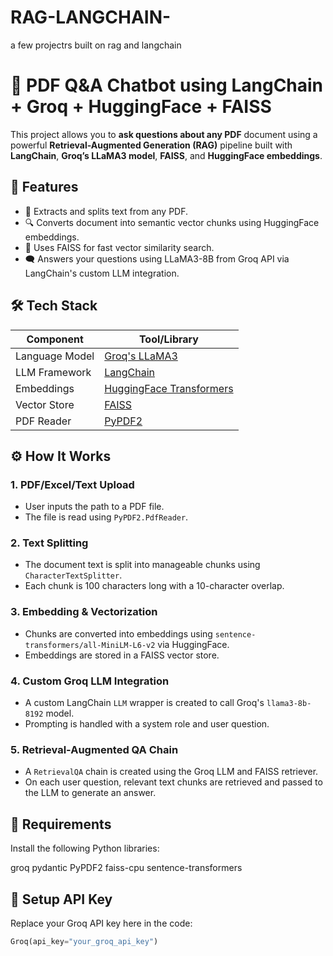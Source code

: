# RAG-LANGCHAIN-
a few projectrs built on rag and langchain



# 🤖 PDF Q&A Chatbot using LangChain + Groq + HuggingFace + FAISS

This project allows you to **ask questions about any PDF** document using a powerful **Retrieval-Augmented Generation (RAG)** pipeline built with **LangChain**, **Groq’s LLaMA3 model**, **FAISS**, and **HuggingFace embeddings**.



## 🚀 Features

- 📄 Extracts and splits text from any PDF.
- 🔍 Converts document into semantic vector chunks using HuggingFace embeddings.
- 🧠 Uses FAISS for fast vector similarity search.
- 🗨️ Answers your questions using LLaMA3-8B from Groq API via LangChain's custom LLM integration.



## 🛠️ Tech Stack

| Component        | Tool/Library                            |
|------------------|------------------------------------------|
| Language Model   | [Groq's LLaMA3](https://console.groq.com/) |
| LLM Framework    | [LangChain](https://github.com/langchain-ai/langchain) |
| Embeddings       | [HuggingFace Transformers](https://huggingface.co/sentence-transformers/all-MiniLM-L6-v2) |
| Vector Store     | [FAISS](https://github.com/facebookresearch/faiss) |
| PDF Reader       | [PyPDF2](https://pypi.org/project/PyPDF2/) |


## ⚙️ How It Works

### 1. **PDF/Excel/Text Upload**
- User inputs the path to a PDF file.
- The file is read using `PyPDF2.PdfReader`.

### 2. **Text Splitting**
- The document text is split into manageable chunks using `CharacterTextSplitter`.
- Each chunk is 100 characters long with a 10-character overlap.

### 3. **Embedding & Vectorization**
- Chunks are converted into embeddings using `sentence-transformers/all-MiniLM-L6-v2` via HuggingFace.
- Embeddings are stored in a FAISS vector store.

### 4. **Custom Groq LLM Integration**
- A custom LangChain `LLM` wrapper is created to call Groq's `llama3-8b-8192` model.
- Prompting is handled with a system role and user question.

### 5. **Retrieval-Augmented QA Chain**
- A `RetrievalQA` chain is created using the Groq LLM and FAISS retriever.
- On each user question, relevant text chunks are retrieved and passed to the LLM to generate an answer.



## 🧰 Requirements

Install the following Python libraries:

groq
pydantic
PyPDF2
faiss-cpu
sentence-transformers

## 🔑 Setup API Key

Replace your Groq API key here in the code:

```python
Groq(api_key="your_groq_api_key")
```

